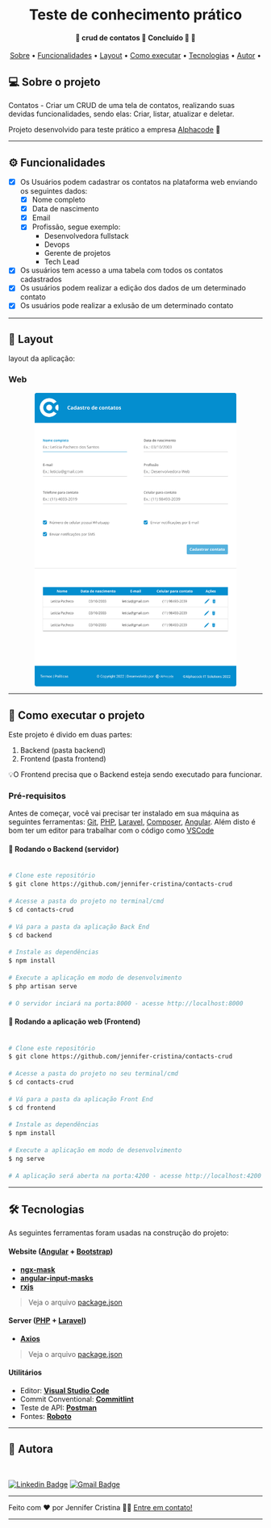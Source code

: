 <h1 align="center">
     Teste de conhecimento prático 
</h1>

<h4 align="center"> 
	🚧  crud de contatos 🚀 Concluído 🚀 🚧
</h4>

<p align="center">
 <a href="#-sobre-o-projeto">Sobre</a> •
 <a href="#-funcionalidades">Funcionalidades</a> •
 <a href="#-layout">Layout</a> • 
 <a href="#-como-executar-o-projeto">Como executar</a> • 
 <a href="#-tecnologias">Tecnologias</a> • 
 <a href="#-autor">Autor</a> • 
</p>


## 💻 Sobre o projeto

Contatos - Criar um CRUD de uma tela de contatos, realizando suas devidas funcionalidades, sendo elas: Criar, listar, atualizar e deletar.


Projeto desenvolvido para teste prático a empresa [Alphacode](https://site.alphacode.com.br/) :office:

---

## ⚙️ Funcionalidades

- [x] Os Usuários podem cadastrar os contatos na plataforma web enviando os seguintes dados:
  - [x] Nome completo
  - [x] Data de nascimento
  - [x] Email
  - [x] Profissão, segue exemplo: 
    - Desenvolvedora fullstack
    - Devops
    - Gerente de projetos
    - Tech Lead

- [x] Os usuários tem acesso a uma tabela com todos os contatos cadastrados
- [x] Os usuários podem realizar a edição dos dados de um determinado contato
- [x] Os usuários pode realizar a exlusão de um determinado contato

---

## 🎨 Layout

layout da aplicação:

### Web

<p align="center" style="display: flex; align-items: flex-start; justify-content: center;">
  <img alt="layout" title="#layout" src="./frontend/src/assets/wireframe.jpg" width="400px">
</p>

---

## 🚀 Como executar o projeto

Este projeto é divido em duas partes:
1. Backend (pasta backend) 
2. Frontend (pasta frontend)

💡O Frontend precisa que o Backend esteja sendo executado para funcionar.

### Pré-requisitos

Antes de começar, você vai precisar ter instalado em sua máquina as seguintes ferramentas:
[Git](https://git-scm.com), [PHP](https://www.php.net/), [Laravel](https://laravel.com/), [Composer](https://getcomposer.org/), [Angular](https://angular.io/). 
Além disto é bom ter um editor para trabalhar com o código como [VSCode](https://code.visualstudio.com/)

#### 🎲 Rodando o Backend (servidor)

```bash

# Clone este repositório
$ git clone https://github.com/jennifer-cristina/contacts-crud

# Acesse a pasta do projeto no terminal/cmd
$ cd contacts-crud

# Vá para a pasta da aplicação Back End
$ cd backend

# Instale as dependências
$ npm install

# Execute a aplicação em modo de desenvolvimento
$ php artisan serve

# O servidor inciará na porta:8000 - acesse http://localhost:8000 

```

#### 🧭 Rodando a aplicação web (Frontend)

```bash

# Clone este repositório
$ git clone https://github.com/jennifer-cristina/contacts-crud

# Acesse a pasta do projeto no seu terminal/cmd
$ cd contacts-crud

# Vá para a pasta da aplicação Front End
$ cd frontend

# Instale as dependências
$ npm install

# Execute a aplicação em modo de desenvolvimento
$ ng serve

# A aplicação será aberta na porta:4200 - acesse http://localhost:4200

```

---

## 🛠 Tecnologias

As seguintes ferramentas foram usadas na construção do projeto:

#### **Website**  ([Angular](https://angular.io/)  +  [Bootstrap](https://getbootstrap.com/))

-   **[ngx-mask](https://github.com/JsDaddy/ngx-mask)**
-   **[angular-input-masks](https://github.com/assisrafael/angular-input-masks)**
-   **[rxjs](https://github.com/ReactiveX/rxjs)**

> Veja o arquivo  [package.json](https://github.com/jennifer-cristina/contacts-crud/blob/main/frontend/package.json)

#### **Server**  ([PHP](https://www.php.net/)  +  [Laravel](https://laravel.com/))

-   **[Axios](https://axios-http.com/ptbr/docs/intro)**

> Veja o arquivo  [package.json](https://github.com/jennifer-cristina/contacts-crud/blob/main/backend/package.json)

#### **Utilitários**

-   Editor:  **[Visual Studio Code](https://code.visualstudio.com/)**
-   Commit Conventional:  **[Commitlint](https://github.com/conventional-changelog/commitlint)**
-   Teste de API:  **[Postman](https://www.postman.com/)**
-   Fontes:  **[Roboto](https://fonts.google.com/specimen/Roboto)**

---

## 🦸 Autora

<a href="https://github.com/jennifer-cristina">
 <img style="border-radius: 50%;" src="./frontend/src/assets/profile.jpg" width="200px;" alt=""/>

[![Linkedin Badge](https://img.shields.io/badge/-Jennifer-blue?style=flat-square&logo=Linkedin&logoColor=white&link=https://www.linkedin.com/in/jennifer-cristina-221437207/)](https://www.linkedin.com/in/jennifer-cristina-221437207/) 
[![Gmail Badge](https://img.shields.io/badge/-cristin4.jennifer@gmail.com-c14438?style=flat-square&logo=Gmail&logoColor=white&link=mailto:cristin4.jennifer@gmail.com)](mailto:cristin4.jennifer@gmail.com)

---

Feito com ❤️ por Jennifer Cristina 👋🏽 [Entre em contato!](https://www.linkedin.com/in/jennifer-cristina/)

---
